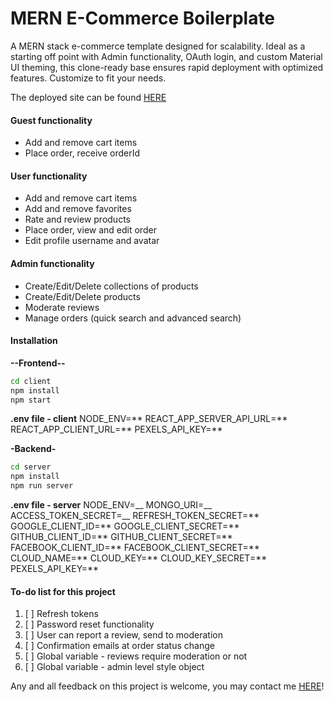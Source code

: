 # MERN E-Commerce Boilerplate

A MERN stack e-commerce template designed for scalability. Ideal as a starting off point with Admin functionality, OAuth login, and custom Material UI theming, this clone-ready base ensures rapid deployment with optimized features. Customize to fit your needs.

The deployed site can be found [HERE](https://e-commerce-mern-eryu.onrender.com/)

#### Guest functionality

- Add and remove cart items
- Place order, receive orderId

#### User functionality

- Add and remove cart items
- Add and remove favorites
- Rate and review products
- Place order, view and edit order
- Edit profile username and avatar

#### Admin functionality

- Create/Edit/Delete collections of products
- Create/Edit/Delete products
- Moderate reviews
- Manage orders (quick search and advanced search)

#### Installation

**--Frontend--**

```sh
cd client
npm install
npm start
```

**.env file - client**
NODE_ENV=**
REACT_APP_SERVER_API_URL=**
REACT_APP_CLIENT_URL=**
PEXELS_API_KEY=**

**-Backend-**

```sh
cd server
npm install
npm run server
```

**.env file - server**
NODE_ENV=__
MONGO_URI=__
ACCESS_TOKEN_SECRET=__
REFRESH_TOKEN_SECRET=**
GOOGLE_CLIENT_ID=**
GOOGLE_CLIENT_SECRET=**
GITHUB_CLIENT_ID=**
GITHUB_CLIENT_SECRET=**
FACEBOOK_CLIENT_ID=**
FACEBOOK_CLIENT_SECRET=**
CLOUD_NAME=**
CLOUD_KEY=**
CLOUD_KEY_SECRET=**
PEXELS_API_KEY=**

#### To-do list for this project

1. [ ] Refresh tokens
2. [ ] Password reset functionality
3. [ ] User can report a review, send to moderation
4. [ ] Confirmation emails at order status change
5. [ ] Global variable - reviews require moderation or not
6. [ ] Global variable - admin level style object

Any and all feedback on this project is welcome, you may contact me [HERE](https://www.linkedin.com/in/patrick-o-brien-6743b044/)!
